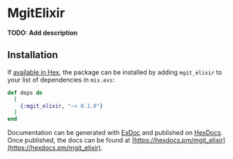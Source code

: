 # MgitElixir

**TODO: Add description**

## Installation

If [available in Hex](https://hex.pm/docs/publish), the package can be installed
by adding `mgit_elixir` to your list of dependencies in `mix.exs`:

```elixir
def deps do
  [
    {:mgit_elixir, "~> 0.1.0"}
  ]
end
```

Documentation can be generated with [ExDoc](https://github.com/elixir-lang/ex_doc)
and published on [HexDocs](https://hexdocs.pm). Once published, the docs can
be found at [https://hexdocs.pm/mgit_elixir](https://hexdocs.pm/mgit_elixir).

